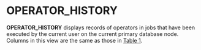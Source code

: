 # OPERATOR\_HISTORY<a name="EN-US_TOPIC_0289900171"></a>

**OPERATOR\_HISTORY**  displays records of operators in jobs that have been executed by the current user on the current primary database node. Columns in this view are the same as those in  [Table 1](../DataBaseReference/gs_wlm_operator_info.md#en-us_topic_0283136785_en-us_topic_0237122263_en-us_topic_0111176227_table85181143511).

